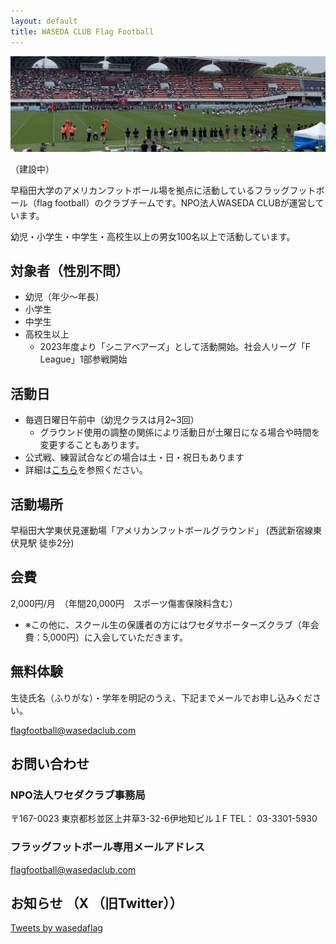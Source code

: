 ```yaml
---
layout: default
title: WASEDA CLUB Flag Football
---
```



<div id="main_visual"><p><img src="assets/images/main_visual.jpg" alt="waseda club flag football"></p></div>


（建設中）

早稲田大学のアメリカンフットボール場を拠点に活動しているフラッグフットボール（flag football）のクラブチームです。NPO法人WASEDA CLUBが運営しています。

幼児・小学生・中学生・高校生以上の男女100名以上で活動しています。


<!-- NPO法人ワセダクラブ フラッグフットボールスクールの活動記録。東京都西東京市東伏見の早稲田大学グランドを中心に幼児・小学生・中学生から大人まで100名以上で活動中 -->



対象者（性別不問）
-------------------

* 幼児（年少～年長）
* 小学生
* 中学生
* 高校生以上
  - 2023年度より「シニアベアーズ」として活動開始。社会人リーグ「F League」1部参戦開始



活動日
---------

* 毎週日曜日午前中（幼児クラスは月2~3回）
  - グラウンド使用の調整の関係により活動日が土曜日になる場合や時間を変更することもあります。
* 公式戦、練習試合などの場合は土・日・祝日もあります
* 詳細は[こちら](/schedule.html)を参照ください。


活動場所
---------

早稲田大学東伏見運動場「アメリカンフットボールグラウンド」
 (西武新宿線東伏見駅 徒歩2分)



会費
---------

2,000円/月　（年間20,000円　スポーツ傷害保険料含む）
  - ※この他に、スクール生の保護者の方にはワセダサポーターズクラブ（年会費：5,000円）に入会していただきます。


無料体験
---------------------------

生徒氏名（ふりがな）・学年を明記のうえ、下記までメールでお申し込みください。

[flagfootball@wasedaclub.com](mailto:flagfootball@wasedaclub.com)



お問い合わせ
----------------------------------------------------

### NPO法人ワセダクラブ事務局
〒167-0023
東京都杉並区上井草3-32-6伊地知ビル１F
TEL： 03-3301-5930

### フラッグフットボール専用メールアドレス
[flagfootball@wasedaclub.com](mailto:flagfootball@wasedaclub.com)


お知らせ （X （旧Twitter））
-------------------------
<a class="twitter-timeline" href="https://twitter.com/wasedaflag?ref_src=twsrc%5Etfw">Tweets by wasedaflag</a> <script async src="https://platform.twitter.com/widgets.js" charset="utf-8"></script>


